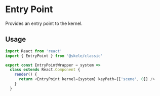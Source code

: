 # Entry Point

Provides an entry point to the kernel.

## Usage

```javascript
import React from 'react'
import { EntryPoint } from '@skele/classic'

export const EntryPointWrapper = system =>
  class extends React.Component {
    render() {
      return <EntryPoint kernel={system} keyPath={['scene', 0]} />
    }
  }
```
